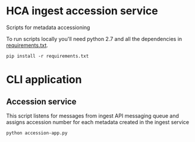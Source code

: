 # HCA ingest accession service

Scripts for metadata accessioning 
 
To run scripts locally you'll need python 2.7 and all the dependencies in [requirements.txt](requirements.txt).


```
pip install -r requirements.txt
```

# CLI application 
## Accession service

This script listens for messages from ingest API messaging queue and assigns accession number for each metadata created in the ingest service

```
python accession-app.py
```


